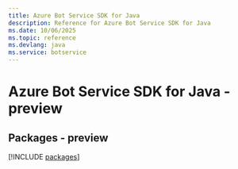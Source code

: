 ```yaml
---
title: Azure Bot Service SDK for Java
description: Reference for Azure Bot Service SDK for Java
ms.date: 10/06/2025
ms.topic: reference
ms.devlang: java
ms.service: botservice
---
```

# Azure Bot Service SDK for Java - preview
## Packages - preview
[!INCLUDE [packages](bot-service-index.md)]